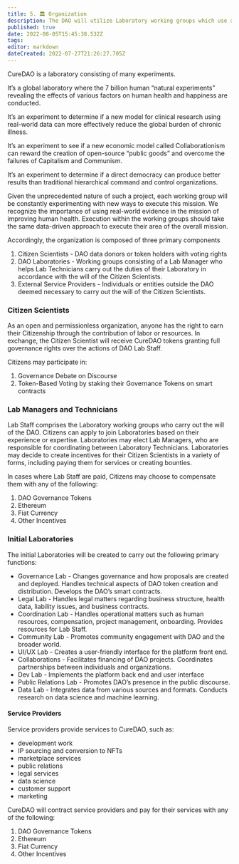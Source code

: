 ```yaml
---
title: 5. 🏛 Organization 
description: The DAO will utilize Laboratory working groups which use a scientific experimentation-based approach to effectively carrying out the will of its Citizen Scientist voting members.
published: true
date: 2022-08-05T15:45:38.532Z
tags: 
editor: markdown
dateCreated: 2022-07-27T21:26:27.705Z
---
```


CureDAO is a laboratory consisting of many experiments.

It’s a global laboratory where the 7 billion human “natural experiments” revealing the effects of various factors on human health and happiness are conducted.

It’s an experiment to determine if a new model for clinical research using real-world data can more effectively reduce the global burden of chronic illness.

It’s an experiment to see if a new economic model called Collaborationism can reward the creation of open-source “public goods” and overcome the failures of Capitalism and Communism.

It’s an experiment to determine if a direct democracy can produce better results than traditional hierarchical command and control organizations.

Given the unprecedented nature of such a project, each working group will be constantly experimenting with new ways to execute this mission. We recognize the importance of using real-world evidence in the mission of improving human health. Execution within the working groups should take the same data-driven approach to execute their area of the overall mission.

Accordingly, the organization is composed of three primary components

1. Citizen Scientists - DAO data donors or token holders with voting rights
2. DAO Laboratories - Working groups consisting of a Lab Manager who helps Lab Technicians carry out the duties of their Laboratory in accordance with the will of the Citizen Scientists.
3. External Service Providers - Individuals or entities outside the DAO deemed necessary to carry out the will of the Citizen Scientists.

### Citizen Scientists

As an open and permissionless organization, anyone has the right to earn their Citizenship through the contribution of labor or resources. In exchange, the Citizen Scientist will receive CureDAO tokens granting full governance rights over the actions of DAO Lab Staff.

Citizens may participate in:

1. Governance Debate on Discourse
2. Token-Based Voting by staking their Governance Tokens on smart contracts

### Lab Managers and Technicians

Lab Staff comprises the Laboratory working groups who carry out the will of the DAO. Citizens can apply to join Laboratories based on their experience or expertise. Laboratories may elect Lab Managers, who are responsible for coordinating between Laboratory Technicians. Laboratories may decide to create incentives for their Citizen Scientists in a variety of forms, including paying them for services or creating bounties.

In cases where Lab Staff are paid, Citizens may choose to compensate them with any of the following:

1. DAO Governance Tokens
2. Ethereum
3. Fiat Currency
4. Other Incentives

### Initial Laboratories

The initial Laboratories will be created to carry out the following primary functions:

* Governance Lab - Changes governance and how proposals are created and deployed. Handles technical aspects of DAO token creation and distribution. Develops the DAO’s smart contracts.
* Legal Lab - Handles legal matters regarding business structure, health data, liability issues, and business contracts.
* Coordination Lab - Handles operational matters such as human resources, compensation, project management, onboarding. Provides resources for Lab Staff.
* Community Lab - Promotes community engagement with DAO and the broader world.
* UI/UX Lab - Creates a user-friendly interface for the platform front end.
* Collaborations - Facilitates financing of DAO projects. Coordinates partnerships between individuals and organizations.
* Dev Lab - Implements the platform back end and user interface
* Public Relations Lab - Promotes DAO’s presence in the public discourse.
* Data Lab - Integrates data from various sources and formats. Conducts research on data science and machine learning.

#### Service Providers

Service providers provide services to CureDAO, such as:

* development work
* IP sourcing and conversion to NFTs
* marketplace services
* public relations
* legal services
* data science
* customer support
* marketing

CureDAO will contract service providers and pay for their services with any of the following:

1. DAO Governance Tokens
2. Ethereum
3. Fiat Currency
4. Other Incentives
